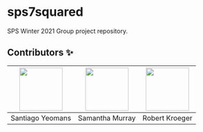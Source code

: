 # sps7squared
SPS Winter 2021 Group project repository.

## Contributors ✨
    
|<img src="https://avatars.githubusercontent.com/u/20364366?v=4" width="100px;"/>|<img src="https://avatars.githubusercontent.com/u/60449164?v=4" width="100px;"/>|<img src="https://avatars.githubusercontent.com/u/749383?v=4" width="100px;"/>|
|     :---:      |     :---:      |     :---:      |
| Santiago Yeomans       | Samantha Murray       | Robert Kroeger       |
